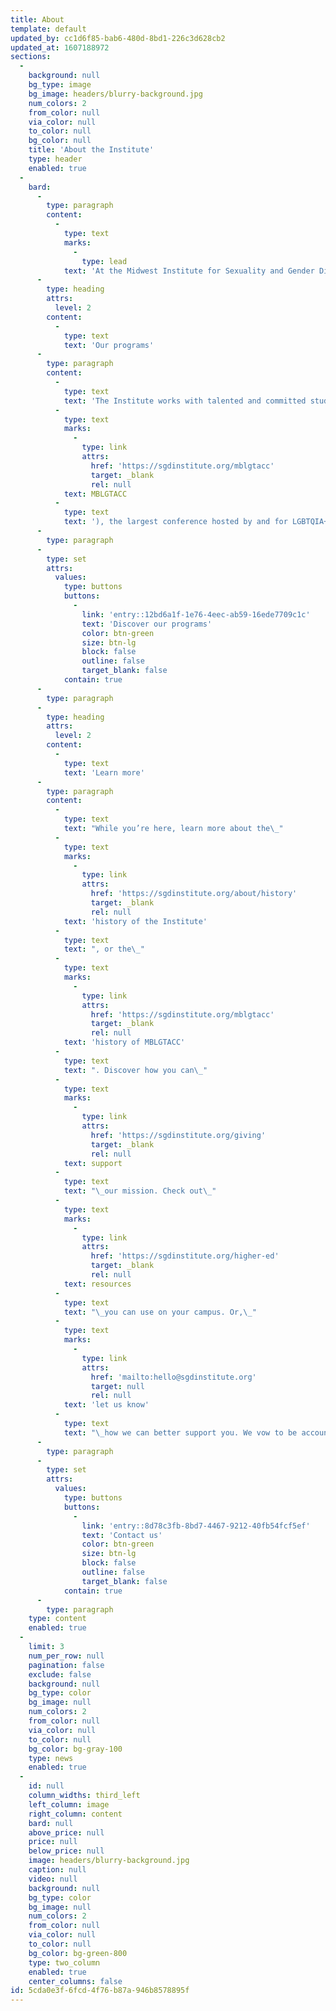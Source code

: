 ```yaml
---
title: About
template: default
updated_by: cc1d6f85-bab6-480d-8bd1-226c3d628cb2
updated_at: 1607188972
sections:
  -
    background: null
    bg_type: image
    bg_image: headers/blurry-background.jpg
    num_colors: 2
    from_color: null
    via_color: null
    to_color: null
    bg_color: null
    title: 'About the Institute'
    type: header
    enabled: true
  -
    bard:
      -
        type: paragraph
        content:
          -
            type: text
            marks:
              -
                type: lead
            text: 'At the Midwest Institute for Sexuality and Gender Diversity, we re-envision a culture of higher education where the needs and experiences of systematically disadvantaged students are centered and the diverse experiences across the spectrums of sexuality and gender are celebrated.'
      -
        type: heading
        attrs:
          level: 2
        content:
          -
            type: text
            text: 'Our programs'
      -
        type: paragraph
        content:
          -
            type: text
            text: 'The Institute works with talented and committed student leaders from across the region to host the Midwest Bisexual Lesbian Gay Transgender Asexual College Conference ('
          -
            type: text
            marks:
              -
                type: link
                attrs:
                  href: 'https://sgdinstitute.org/mblgtacc'
                  target: _blank
                  rel: null
            text: MBLGTACC
          -
            type: text
            text: '), the largest conference hosted by and for LGBTQIA+ college students. Through this and other programs, we advance knowledge of sexuality and gender and we empower students to inspire sustainable change. We lead our higher education colleagues in relevant and inclusive practices.'
      -
        type: paragraph
      -
        type: set
        attrs:
          values:
            type: buttons
            buttons:
              -
                link: 'entry::12bd6a1f-1e76-4eec-ab59-16ede7709c1c'
                text: 'Discover our programs'
                color: btn-green
                size: btn-lg
                block: false
                outline: false
                target_blank: false
            contain: true
      -
        type: paragraph
      -
        type: heading
        attrs:
          level: 2
        content:
          -
            type: text
            text: 'Learn more'
      -
        type: paragraph
        content:
          -
            type: text
            text: "While you’re here, learn more about the\_"
          -
            type: text
            marks:
              -
                type: link
                attrs:
                  href: 'https://sgdinstitute.org/about/history'
                  target: _blank
                  rel: null
            text: 'history of the Institute'
          -
            type: text
            text: ", or the\_"
          -
            type: text
            marks:
              -
                type: link
                attrs:
                  href: 'https://sgdinstitute.org/mblgtacc'
                  target: _blank
                  rel: null
            text: 'history of MBLGTACC'
          -
            type: text
            text: ". Discover how you can\_"
          -
            type: text
            marks:
              -
                type: link
                attrs:
                  href: 'https://sgdinstitute.org/giving'
                  target: _blank
                  rel: null
            text: support
          -
            type: text
            text: "\_our mission. Check out\_"
          -
            type: text
            marks:
              -
                type: link
                attrs:
                  href: 'https://sgdinstitute.org/higher-ed'
                  target: _blank
                  rel: null
            text: resources
          -
            type: text
            text: "\_you can use on your campus. Or,\_"
          -
            type: text
            marks:
              -
                type: link
                attrs:
                  href: 'mailto:hello@sgdinstitute.org'
                  target: null
                  rel: null
            text: 'let us know'
          -
            type: text
            text: "\_how we can better support you. We vow to be accountable to the community we serve."
      -
        type: paragraph
      -
        type: set
        attrs:
          values:
            type: buttons
            buttons:
              -
                link: 'entry::8d78c3fb-8bd7-4467-9212-40fb54fcf5ef'
                text: 'Contact us'
                color: btn-green
                size: btn-lg
                block: false
                outline: false
                target_blank: false
            contain: true
      -
        type: paragraph
    type: content
    enabled: true
  -
    limit: 3
    num_per_row: null
    pagination: false
    exclude: false
    background: null
    bg_type: color
    bg_image: null
    num_colors: 2
    from_color: null
    via_color: null
    to_color: null
    bg_color: bg-gray-100
    type: news
    enabled: true
  -
    id: null
    column_widths: third_left
    left_column: image
    right_column: content
    bard: null
    above_price: null
    price: null
    below_price: null
    image: headers/blurry-background.jpg
    caption: null
    video: null
    background: null
    bg_type: color
    bg_image: null
    num_colors: 2
    from_color: null
    via_color: null
    to_color: null
    bg_color: bg-green-800
    type: two_column
    enabled: true
    center_columns: false
id: 5cda0e3f-6fcd-4f76-b87a-946b8578895f
---
```

